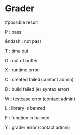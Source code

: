 # Grader
#possible result

P : pass

&ndash : not pass

T : time out

O : out of buffer

X : runtime error

C : created failed (contact admin)

B : build failed (ex.syntax error)

W : testcase error (contact admin)

L : library is banned

F : function in banned

Y : grader error (contact admin)
